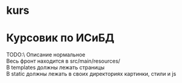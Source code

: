 # kurs
<h1>Курсовик по ИСиБД</h1>

TODO:\\ Описание нормальное<br>
Весь фронт находится в src/main/resources/<br>
В templates должны лежать страницы<br>
В static должны лежать в своих директориях картинки, стили и js<br>
